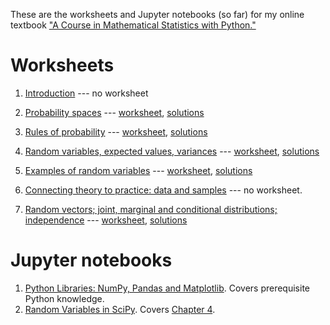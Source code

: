 These are the worksheets and Jupyter notebooks (so far) for my online textbook <a href="https://mml.johnmyersmath.com/stats-book/intro.html">"A Course in Mathematical Statistics with Python."</a>

# Worksheets

1. [Introduction](https://mml.johnmyersmath.com/stats-book/chapters/introduction.html) --- no worksheet

2. [Probability spaces](https://mml.johnmyersmath.com/stats-book/chapters/prob-spaces.html) --- [worksheet](02-prob-spaces.pdf), [solutions](02-prob-spaces-sol.pdf)

3. [Rules of probability](https://mml.johnmyersmath.com/stats-book/chapters/rules-of-prob.html) --- [worksheet](03-rules-of-prob.pdf), [solutions](03-rules-of-prob-sol.pdf)

4. [Random variables, expected values, variances](https://mml.johnmyersmath.com/stats-book/chapters/random-variables.html) --- [worksheet](04-random-variables.pdf), [solutions](04-random-variables-sol.pdf)

5. [Examples of random variables](https://mml.johnmyersmath.com/stats-book/chapters/examples-of-rvs.html) --- [worksheet](05-examples-of-rvs.pdf), [solutions](05-examples-of-rvs-sol.pdf)

6. [Connecting theory to practice: data and samples](https://mml.johnmyersmath.com/stats-book/chapters/theory-to-practice.html) --- no worksheet.

7. [Random vectors; joint, marginal and conditional distributions; independence](https://mml.johnmyersmath.com/stats-book/chapters/random-vectors.html) --- [worksheet](07-random-vectors.pdf), [solutions](07-random-vectors-sol.pdf)

# Jupyter notebooks

1. [Python Libraries: NumPy, Pandas and Matplotlib](assignment-01.ipynb). Covers prerequisite Python knowledge.
2. [Random Variables in SciPy](assignment-02.ipynb). Covers [Chapter 4](https://mml.johnmyersmath.com/stats-book/chapters/random-variables.html).
